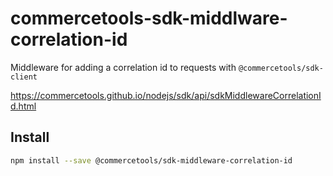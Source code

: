 # commercetools-sdk-middlware-correlation-id

Middleware for adding a correlation id to requests with `@commercetools/sdk-client`

https://commercetools.github.io/nodejs/sdk/api/sdkMiddlewareCorrelationId.html

## Install

```bash
npm install --save @commercetools/sdk-middleware-correlation-id
```
